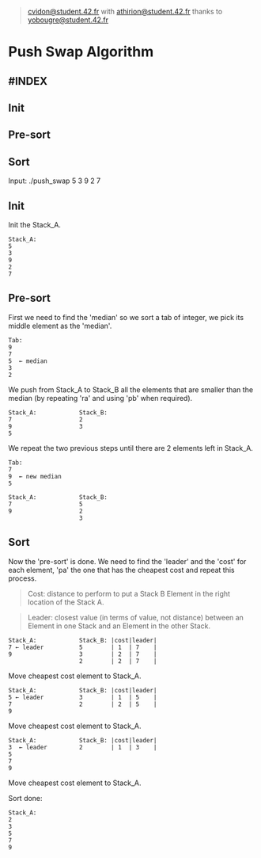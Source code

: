 > cvidon@student.42.fr
> with athirion@student.42.fr
> thanks to yobougre@student.42.fr

#   Push Swap Algorithm

#INDEX
------
##      Init
##      Pre-sort
##      Sort

Input:
    ./push_swap 5 3 9 2 7

##      Init

Init the Stack_A.

    Stack_A:
    5
    3
    9
    2
    7

##      Pre-sort

First we need to find the 'median' so we sort a tab of integer, we
pick its middle element as the 'median'.

    Tab:
    9
    7
    5  ← median
    3
    2

We push from Stack_A to Stack_B all the elements that are smaller
than the median (by repeating 'ra' and using 'pb' when required).

    Stack_A:            Stack_B:
    7                   2
    9                   3
    5

We repeat the two previous steps until there are 2 elements left in
Stack_A.

    Tab:
    7
    9  ← new median
    5

    Stack_A:            Stack_B:
    7                   5
    9                   2
                        3

##      Sort

Now the 'pre-sort' is done. We need to find the 'leader' and the
'cost' for each element, 'pa' the one that has the cheapest cost and
repeat this process.

> Cost: distance to perform to put a Stack B Element in the right
> location of the Stack A.

> Leader: closest value (in terms of value, not distance) between an
> Element in one Stack and an Element in the other Stack.

    Stack_A:            Stack_B: |cost|leader|
    7 ← leader          5        | 1  | 7    |
    9                   3        | 2  | 7    |
                        2        | 2  | 7    |

Move cheapest cost element to Stack_A.

    Stack_A:            Stack_B: |cost|leader|
    5 ← leader          3        | 1  | 5    |
    7                   2        | 2  | 5    |
    9

Move cheapest cost element to Stack_A.

    Stack_A:            Stack_B: |cost|leader|
    3  ← leader         2        | 1  | 3    |
    5
    7
    9

Move cheapest cost element to Stack_A.

Sort done:

    Stack_A:
    2
    3
    5
    7
    9
